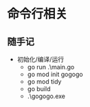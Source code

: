 # 命令行相关

## 随手记
* 初始化/编译/运行
    * go run .\main.go
    * go mod init gogogo
    * go mod tidy
    * go build
    * .\gogogo.exe